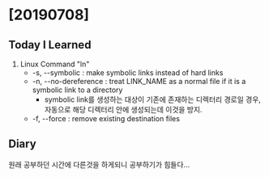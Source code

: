 # [20190708] 

## Today I Learned
1. Linux Command "ln"
   * -s, --symbolic       : make symbolic links instead of hard links
   * -n, --no-dereference : treat LINK_NAME as a normal file if it is a symbolic link to a directory
      * symbolic link를 생성하는 대상이 기존에 존재하는 디렉터리 경로일 경우, 자동으로 해당 디렉터리 안에 생성되는데 이것을 방지.
   * -f, --force          : remove existing destination files

## Diary
원래 공부하던 시간에 다른것을 하게되니 공부하기가 힘들다...<br>